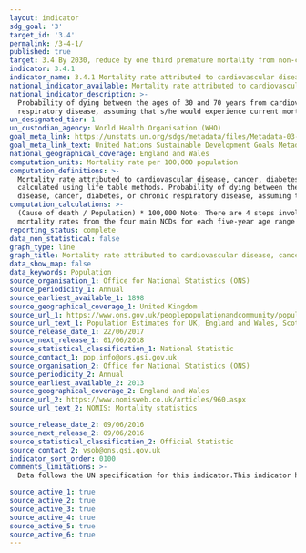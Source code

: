 ```yaml
---
layout: indicator
sdg_goal: '3'
target_id: '3.4'
permalink: /3-4-1/
published: true
target: 3.4 By 2030, reduce by one third premature mortality from non-communicable diseases through prevention and treatment and promote mental health and well-being
indicator: 3.4.1
indicator_name: 3.4.1 Mortality rate attributed to cardiovascular disease, cancer, diabetes or chronic respiratory disease
national_indicator_available: Mortality rate attributed to cardiovascular disease, cancer, diabetes or chronic respiratory disease.
national_indicator_description: >-
  Probability of dying between the ages of 30 and 70 years from cardiovascular diseases, cancer, diabetes or chronic respiratory diseases, defined as the per cent of 30-year-old-people who would die before their 70th birthday from cardiovascular disease, cancer, diabetes, or chronic
  respiratory disease, assuming that s/he would experience current mortality rates at every age and s/he would not die from any other cause of death.
un_designated_tier: 1
un_custodian_agency: World Health Organisation (WHO)
goal_meta_link: https://unstats.un.org/sdgs/metadata/files/Metadata-03-04-01.pdf
goal_meta_link_text: United Nations Sustainable Development Goals Metadata (PDF 72.6 KB)
national_geographical_coverage: England and Wales
computation_units: Mortality rate per 100,000 population
computation_definitions: >-
  Mortality rate attributed to cardiovascular disease, cancer, diabetes or chronic respiratory disease. The probability of death between two ages may be called a mortality rate. This is the likelihood that an individual would die between two ages given current mortality rates at each age,
  calculated using life table methods. Probability of dying between the ages of 30 and 70 years from cardiovascular diseases, cancer, diabetes or chronic respiratory diseases, defined as the per cent of 30-year-old-people who would die before their 70th birthday from cardiovascular
  disease, cancer, diabetes, or chronic respiratory disease, assuming that s/he would experience current mortality rates at every age and s/he would not die from any other cause of death.
computation_calculations: >-
  (Cause of death / Population) * 100,000 Note: There are 4 steps involved in the calculation of this indicator: 1. Estimation of WHO life tables, based on the UN World Population Prospects 2012 revision. 2. Estimation of cause-of-death distributions. 3. Calculation of age-specific
  mortality rates from the four main NCDs for each five-year age range between 30 and 70. 4. Calculation of the probability of dying between the ages of 30 and 70 years from cardiovascular diseases, cancer, diabetes or chronic respiratory diseases.
reporting_status: complete
data_non_statistical: false
graph_type: line
graph_title: Mortality rate attributed to cardiovascular disease, cancer, diabetes or chronic respiratory disease.
data_show_map: false
data_keywords: Population
source_organisation_1: Office for National Statistics (ONS)
source_periodicity_1: Annual
source_earliest_available_1: 1898
source_geographical_coverage_1: United Kingdom
source_url_1: https://www.ons.gov.uk/peoplepopulationandcommunity/populationandmigration/populationestimates/datasets/populationestimatesforukenglandandwalesscotlandandnorthernireland
source_url_text_1: Population Estimates for UK, England and Wales, Scotland and Northern Ireland
source_release_date_1: 22/06/2017
source_next_release_1: 01/06/2018
source_statistical_classification_1: National Statistic
source_contact_1: pop.info@ons.gsi.gov.uk
source_organisation_2: Office for National Statistics (ONS)
source_periodicity_2: Annual
source_earliest_available_2: 2013
source_geographical_coverage_2: England and Wales
source_url_2: https://www.nomisweb.co.uk/articles/960.aspx
source_url_text_2: NOMIS: Mortality statistics

source_release_date_2: 09/06/2016
source_next_release_2: 09/06/2016
source_statistical_classification_2: Official Statistic
source_contact_2: vsob@ons.gsi.gov.uk
indicator_sort_order: 0100
comments_limitations: >-
  Data follows the UN specification for this indicator.This indicator has not been identified in collaboration with topic experts.

source_active_1: true
source_active_2: true
source_active_3: true
source_active_4: true
source_active_5: true
source_active_6: true
---
```

